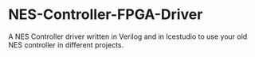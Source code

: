 # NES-Controller-FPGA-Driver
A NES Controller driver written in Verilog and in Icestudio to use your old NES controller in different projects.
